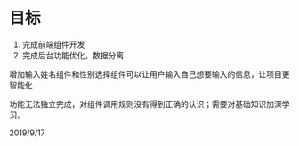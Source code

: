 # 目标 #
1. 完成前端组件开发
2. 完成后台功能优化，数据分离


增加输入姓名组件和性别选择组件可以让用户输入自己想要输入的信息，让项目更智能化

功能无法独立完成，对组件调用规则没有得到正确的认识；需要对基础知识加深学习。

2019/9/17